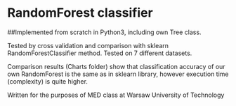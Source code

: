 # RandomForest classifier 

##Implemented from scratch in Python3, including own Tree class. 

Tested by cross validation and comparison with sklearn RandomForestClassifier method.
Tested on 7 different datasets.

Comparison results (Charts folder) show that classification accuracy of our own RandomForest is the same as in sklearn library,
however execution time (complexity) is quite higher.

Written for the purposes of MED class at Warsaw University of Technology

